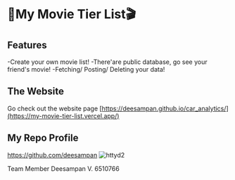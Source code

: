 
# 🎥My Movie Tier List🎬


## Features

  -Create your own movie list!
  -There'are public database, go see your friend's movie!
  -Fetching/ Posting/ Deleting your data!

## The Website

  Go check out the website page [https://deesampan.github.io/car_analytics/](https://my-movie-tier-list.vercel.app/)
## My Repo Profile
  https://github.com/deesampan
![httyd2](https://github.com/user-attachments/assets/998865ac-7410-46e7-bd32-90b393762eeb)

Team Member
Deesampan V. 6510766
